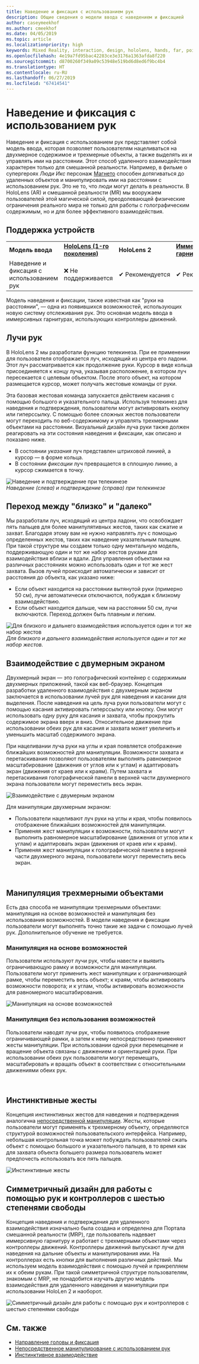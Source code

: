 ```yaml
---
title: Наведение и фиксация с использованием рук
description: Общие сведения о модели ввода с наведением и фиксацией
author: caseymeekhof
ms.author: cmeekhof
ms.date: 04/05/2019
ms.topic: article
ms.localizationpriority: high
keywords: Mixed Reality, interaction, design, hololens, hands, far, point and commit
ms.openlocfilehash: 4e19a7fd95bac42283ce3e3176a1363afda8f220
ms.sourcegitcommit: d8700260f349a09c53948e519bd6d8ed6f9bc4b4
ms.translationtype: HT
ms.contentlocale: ru-RU
ms.lasthandoff: 06/27/2019
ms.locfileid: "67414541"
---
```

# <a name="point-and-commit-with-hands"></a>Наведение и фиксация с использованием рук
Наведение и фиксация с использованием рук представляет собой модель ввода, которая позволяет пользователям нацеливаться на двухмерное содержимое и трехмерные объекты, а также выделять их и управлять ими на расстоянии. Этот способ удаленного взаимодействия характерен только для смешанной реальности. Например, в фильме о супергероях *Люди Икс* персонаж [Магнето](https://en.wikipedia.org/wiki/Magneto_(comics)) способен дотягиваться до удаленных объектов и манипулировать ими на расстоянии с использованием рук. Это не то, что люди могут делать в реальности. В HoloLens (AR) и смешанной реальности (MR) мы вооружаем пользователей этой магической силой, преодолевающей физические ограничения реального мира не только для работы с голографическим содержимым, но и для более эффективного взаимодействия.

## <a name="device-support"></a>Поддержка устройств

<table>
<colgroup>
    <col width="33%" />
    <col width="22%" />
    <col width="22%" />
    <col width="22%" />
</colgroup>
<tr>
     <td><strong>Модель ввода</strong></td>
     <td><a href="hololens-hardware-details.md"><strong>HoloLens (1-го поколения)</strong></a></td>
     <td><strong>HoloLens 2</strong></td>
     <td><a href="immersive-headset-hardware-details.md"><strong>Иммерсивные гарнитуры</strong></a></td>
</tr>
<tr>
     <td>Наведение и фиксация с использованием рук</td>
     <td>❌ Не поддерживается</td>
     <td>✔ Рекомендуется</td>
     <td>✔ Рекомендуется</td>
</tr>
</table>


Модель наведения и фиксации, также известная как "руки на расстоянии", — одна из появившихся возможностей, использующих новую систему отслеживания рук. Это основная модель ввода в иммерсивных гарнитурах, использующих контроллеры движений.

## <a name="hand-rays"></a>Лучи рук

В HoloLens 2 мы разработали функцию телекинеза. При ее применении для пользователя отображается луч, исходящий из центра его ладони. Этот луч рассматривается как продолжение руки. Курсор в виде кольца присоединяется к концу луча, указывая расположение, в котором луч пересекается с целевым объектом. После этого объект, на котором размещается курсор, может получать жестовые команды от руки.

Эта базовая жестовая команда запускается действием касания с помощью большого и указательного пальца. Используя телекинез для наведения и подтверждения, пользователи могут активировать кнопку или гиперссылку. С помощью более сложных жестов пользователи могут переходить по веб-содержимому и управлять трехмерными объектами на расстоянии. Визуальный дизайн луча руки также должен реагировать на эти состояния наведения и фиксации, как описано и показано ниже. 

* В состоянии *указания* луч представлен штриховой линией, а курсор — в форме кольца.
* В состоянии *фиксации* луч превращается в сплошную линию, а курсор сжимается в точку.

![Наведение и подтверждение при телекинезе](images/Hand-Rays-720px.jpg)<br>
*Наведение (слева) и подтверждение (справа) при телекинезе*

## <a name="transition-between-near-and-far"></a>Переход между "близко" и "далеко"

Мы разработали луч, исходящий из центра ладони, что освобождает пять пальцев для более манипулятивных жестов, таких как сжатие и захват. Благодаря этому вам не нужно направлять луч с помощью определенных жестов, таких как наведение указательным пальцем. При такой структуре мы создаем только одну ментальную модель, поддерживающую один и тот же набор жестов руками для взаимодействия вблизи и вдали. Для управления объектами на различных расстояниях можно использовать один и тот же жест захвата. Вызов лучей происходит автоматически и зависит от расстояния до объекта, как указано ниже:

*  Если объект находится на расстоянии вытянутой руки (примерно 50 см), лучи автоматически отключаются, побуждая к близкому взаимодействию.
*  Если объект находится дальше, чем на расстоянии 50 см, лучи включаются. Переход должен быть плавным и легким.

![Для близкого и дальнего взаимодействия используется один и тот же набор жестов](images/Transition-Between-Near-And-Far-720px.jpg)<br>
*Для близкого и дальнего взаимодействия используется один и тот же набор жестов.*

## <a name="2d-slate-interaction"></a>Взаимодействие с двумерным экраном

Двухмерный экран — это голографический контейнер с содержимым двухмерных приложений, такой как веб-браузер. Концепция разработки удаленного взаимодействия с двухмерным экраном заключается в использовании лучей рук для наведения и касании для выделения. После наведения на цель луча руки пользователи могут с помощью касания активировать гиперссылку или кнопку. Они могут использовать одну руку для касания и захвата, чтобы прокрутить содержимое экрана вверх и вниз. Относительное движение при использовании обеих рук для касания и захвата может увеличить и уменьшить масштаб содержимого экрана.

При нацеливании луча руки на углы и края появляется отображение ближайших возможностей для манипуляции. Возможности захвата и перетаскивания позволяют пользователям выполнять равномерное масштабирование (движения от углов или к углам) и адаптировать экран (движения от краев или к краям). Путем захвата и перетаскивания голографической панели в верхней части двухмерного экрана пользователи могут переместить весь экран.

![Взаимодействие с двумерным экраном](images/2D-Slate-Interaction-Far-720px.jpg)

Для манипуляции двухмерным экраном:<br>

* Пользователи нацеливают луч руки на углы и края, чтобы появилось отображение ближайших возможностей для манипуляции. 
* Применяя жест манипуляции к возможности, пользователи могут выполнить равномерное масштабирование (движения от углов или к углам) и адаптировать экран (движения от краев или к краям). 
* Применяя жест манипуляции к голографической панели в верхней части двухмерного экрана, пользователи могут переместить весь экран.<br>

<br>

## <a name="3d-object-manipulation"></a>Манипуляция трехмерными объектами

Есть два способа не манипуляции трехмерными объектами: манипуляция на основе возможностей и манипуляция без использования возможностей. В модели наведения и фиксации пользователи могут выполнять точно такие же задачи с помощью лучей рук. Дополнительное обучение не требуется.<br>

### <a name="affordance-based-manipulation"></a>Манипуляция на основе возможностей
Пользователи используют лучи рук, чтобы навести и выявить ограничивающую рамку и возможности для манипуляции. Пользователи могут применить жест манипуляции к ограничивающей рамке, чтобы переместить весь объект; к краям, чтобы активировать возможности поворота; и к углам, чтобы активировать возможности для равномерного масштабирования. <br>

![Манипуляция на основе возможностей](images/3D-Object-Manipulation-Far-720px.jpg) <br>


### <a name="non-affordance-based-manipulation"></a>Манипуляция без использования возможностей
Пользователи наводят лучи рук, чтобы появилось отображение ограничивающей рамки, а затем к нему непосредственно применяют жесты манипуляции. При использовании одной руки перемещение и вращение объекта связаны с движением и ориентацией руки. При использовании обеих рук пользователи могут перемещать, масштабировать и вращать объект в соответствии с относительными движениями обеих рук.<br>

<br>

## <a name="instinctual-gestures"></a>Инстинктивные жесты
Концепция инстинктивных жестов для наведения и подтверждения аналогична [непосредственной манипуляции](direct-manipulation.md). Жесты, которые пользователи могут применять к трехмерному объекту, определяются структурой возможностей пользовательского интерфейса. Например, небольшая контрольная точка может побуждать пользователей сжать объект с помощью большого и указательного пальцев, в то время как для захвата объекта большего размера пользователь может предпочесть использовать все пять пальцев.

![Инстинктивные жесты](images/Instinctual-Gestures-Far-720px.jpg)<br>

## <a name="symmetric-design-between-hands-and-6-dof-controller"></a>Симметричный дизайн для работы с помощью рук и контроллеров с шестью степенями свободы 
Концепция наведения и подтверждения для удаленного взаимодействия изначально была создана и определена для Портала смешанной реальности (MRP), где пользователь надевает иммерсивную гарнитуру и работает с трехмерными объектами через контроллеры движений. Контроллеры движений выпускают лучи для наведения на дальние объекты и манипулирования ими. На контроллерах есть кнопки для выполнения различных действий. Мы используем модель взаимодействия с помощью лучей и прикрепляем их к обеим рукам. При такой симметричной структуре пользователям, знакомым с MRP, не понадобится изучать другую модель взаимодействия для удаленного наведения и манипуляции при использовании HoloLen 2 и наоборот.    

![Симметричный дизайн для работы с помощью рук и контроллеров с шестью степенями свободы](images/Symmetric-Design-For-Rays-720px.jpg)<br>


## <a name="see-also"></a>См. также
* [Направление головы и фиксация](gaze-and-commit.md)
* [Непосредственное манипулирование с использованием рук](direct-manipulation.md)
* [Инстинктивное взаимодействие](interaction-fundamentals.md)

